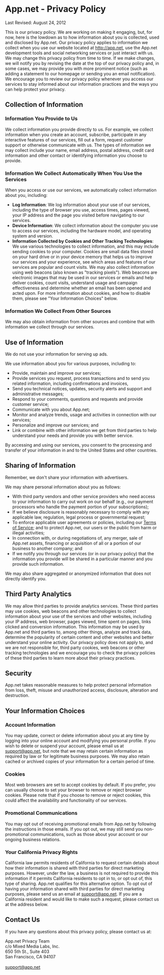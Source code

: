 # App.net - Privacy Policy

Last Revised: August 24, 2012

This is our privacy policy. We are working on making it engaging, but, for now, here is the lowdown as to how information about you is collected, used and disclosed by App.net. Our privacy policy applies to information we collect when you use our website located at http://app.net, use the App.net development tools and social networking services or just interact with us.
We may change this privacy policy from time to time. If we make changes, we will notify you by revising the date at the top of our privacy policy and, in some cases, we may provide you with more prominent notice (such as adding a statement to our homepage or sending you an email notification). We encourage you to review our privacy policy whenever you access our services to stay informed about our information practices and the ways you can help protect your privacy.

## Collection of Information

### Information You Provide to Us
We collect information you provide directly to us. For example, we collect information when you create an account, subscribe, participate in any interactive features of our services, fill out a form, request customer support or otherwise communicate with us. The types of information we may collect include your name, email address, postal address, credit card information and other contact or identifying information you choose to provide.

### Information We Collect Automatically When You Use the Services

When you access or use our services, we automatically collect information about you, including:

* **Log Information**:  We log information about your use of our services, including the type of browser you use, access times, pages viewed, your IP address and the page you visited before navigating to our services.
* **Device Information**:  We collect information about the computer you use to access our services, including the hardware model, and operating system and version.
* **Information Collected by Cookies and Other Tracking Technologies**:  We use various technologies to collect information, and this may include sending cookies to your computer. Cookies are small data files stored on your hard drive or in your device memory that helps us to improve our services and your experience, see which areas and features of our services are popular and count visits. We may also collect information using web beacons (also known as "tracking pixels"). Web beacons are electronic images that may be used in our services or emails and help deliver cookies, count visits, understand usage and campaign effectiveness and determine whether an email has been opened and acted upon. For more information about cookies, and how to disable them, please see "Your Information Choices" below.

### Information We Collect From Other Sources

We may also obtain information from other sources and combine that with information we collect through our services.

## Use of Information

We do not use your information for serving up ads.

We use information about you for various purposes, including to:

* Provide, maintain and improve our services;
* Provide services you request, process transactions and to send you related information, including confirmations and invoices,
* Send you technical notices, updates, security alerts and support and administrative messages;
* Respond to your comments, questions and requests and provide customer service;
* Communicate with you about App.net;
* Monitor and analyze trends, usage and activities in connection with our services;
* Personalize and improve our services; and
* Link or combine with other information we get from third parties to help understand your needs and provide you with better service.

By accessing and using our services, you consent to the processing and transfer of your information in and to the United States and other countries.

## Sharing of Information

Remember, we don't share your information with advertisers.

We may share personal information about you as follows:

* With third party vendors and other service providers who need access to your information to carry out work on our behalf (e.g., our payment processors who handle the payment portion of your subscriptions);
* If we believe disclosure is reasonably necessary to comply with any applicable law, regulation, legal process or governmental request;
* To enforce applicable user agreements or policies, including our [Terms of Service](/legal/terms/); and to protect App.net, our users or the public from harm or illegal activities;
* In connection with, or during negotiations of, any merger, sale of App.net assets, financing or acquisition of all or a portion of our business to another company; and
* If we notify you through our services (or in our privacy policy) that the information you provide will be shared in a particular manner and you provide such information.

We may also share aggregated or anonymized information that does not directly identify you.

## Third Party Analytics

We may allow third parties to provide analytics services. These third parties may use cookies, web beacons and other technologies to collect information about your use of the services and other websites, including your IP address, web browser, pages viewed, time spent on pages, links clicked and conversion information. This information may be used by App.net and third parties to, among other things, analyze and track data, determine the popularity of certain content and other websites and better understand your online activity. Our privacy policy does not apply to, and we are not responsible for, third party cookies, web beacons or other tracking technologies and we encourage you to check the privacy policies of these third parties to learn more about their privacy practices.

## Security

App.net takes reasonable measures to help protect personal information from loss, theft, misuse and unauthorized access, disclosure, alteration and destruction.

## Your Information Choices

### Account Information

You may update, correct or delete information about you at any time by logging into your online account and modifying you personal profile. If you wish to delete or suspend your account, please email us at [support@app.net](mailto:support@app.net), but note that we may retain certain information as required by law or for legitimate business purposes. We may also retain cached or archived copies of your information for a certain period of time.

### Cookies

Most web browsers are set to accept cookies by default. If you prefer, you can usually choose to set your browser to remove or reject browser cookies. Please note that if you choose to remove or reject cookies, this could affect the availability and functionality of our services.

### Promotional Communications

You may opt out of receiving promotional emails from App.net by following the instructions in those emails. If you opt out, we may still send you non-promotional communications, such as those about your account or our ongoing business relations.

### Your California Privacy Rights

California law permits residents of California to request certain details about how their information is shared with third parties for direct marketing purposes. However, under the law, a business is not required to provide this information if it permits California residents to opt in to, or opt out of, this type of sharing.  App.net qualifies for this alternative option. To opt out of having your information shared with third parties for direct marketing purposes, please send us an email at [support@app.net](mailto:support@app.net). If you are a California resident and would like to make such a request, please contact us at the address below.

## Contact Us

If you have any questions about this privacy policy, please contact us at:

App.net Privacy Team<br>
c/o Mixed Media Labs, Inc.<br>
650 5th St., Suite 403<br>
San Francisco, CA 94107<br>
<br>
[support@app.net](mailto:support@app.net)<br>
